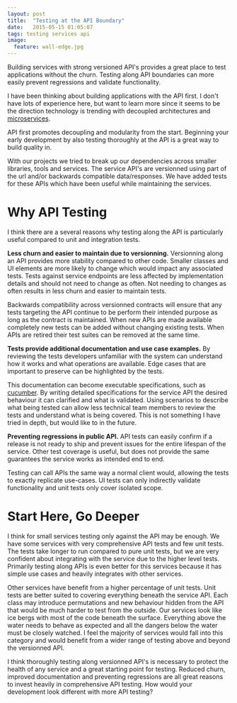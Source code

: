 ```yaml
---
layout: post
title:  "Testing at the API Boundary"
date:   2015-05-15 01:05:07
tags: testing services api
image:
  feature: wall-edge.jpg
---
```


Building services with strong versioned API's provides a great place to test
applications without the churn. Testing along API boundaries can more easily
prevent regressions and validate functionality.

I have been thinking about building applications with the API first. I don't
have lots of experience here, but want to learn more since it seems to be the
direction technology is trending with decoupled architectures and
[microservices][microservices].

API first promotes decoupling and modularity from the start. Beginning your
early development by also testing thoroughly at the API is a great way to build
quality in.

With our projects we tried to break up our dependencies across smaller
libraries, tools and services. The service API's are versionned using part
of the url and/or backwards compatible data/responses. We have added tests for
these APIs which have been useful while maintaining the services.

Why API Testing
===============================================================================

I think there are a several reasons why testing along the API is particularly
useful compared to unit and integration tests.

**Less churn and easier to maintain due to versionning.** Versionning along an API provides more stability compared to
other code. Smaller classes and UI elements are more likely to change which
would impact any associated tests. Tests against service endpoints are less
affected by implementation details and should not need to change as often.
Not needing to changes as often results in less churn and easier to maintain
tests.

Backwards compatibility across versionned contracts will ensure that any tests
targeting the API continue to be perform their intended purpose as long as the contract is
maintained. When new APIs are made available completely new tests can be added
without changing existing tests. When APIs are retired their test suites can be
removed at the same time.

**Tests provide additional documentation and use case examples.** By reviewing
the tests developers unfamiliar with the system can understand how it
works and what operations are available. Edge cases that are important to
preserve can be highlighted by the tests.

This documentation can become executable specifications, such
as [cucumber][cukes]. By writing detailed specifications for the service
API the desired behaviour it can clarified and what is validated. Using
scenarios to describe what being tested can allow less technical team
members to review the tests and understand what is being covered. This is not
something I have tried in depth, but would like to in the future.

**Preventing regressions in public API.** API tests can easily confirm if a
release is not ready to ship and prevent issues for the entire lifespan of the service.
Other test coverage is useful, but does not provide the same guarantees the
service works as intended end to end.

Testing can call APIs the same way a normal client would, allowing the tests to
exactly replicate use-cases. UI tests can only indirectly validate functionality
and unit tests only cover isolated scope.

Start Here, Go Deeper
===============================================================================

I think for small services testing only against the API may be enough. We have some
services with very comprehensive API tests and few unit tests. The tests take
longer to run compared to pure unit tests, but we are very confident about
integrating with the service due to the higher level tests. Primarily testing
along APIs is even better for this services because it has simple use cases and
heavily integrates with other services.

Other services have benefit from a higher percentage of unit tests. Unit tests
are better suited to covering everything beneath the service API. Each class
may introduce permutations and new behaviour hidden from the API that would be
much harder to test from the outside. Our services look like ice bergs with most
of the code beneath the surface. Everything above the water needs to behave as
expected and all the dangers below the water must be closely watched. I feel the
majority of services would fall into this category and would benefit from
a wider range of testing above and beyond the versionned API.

I think thoroughly testing along versionned API's is necessary to protect the
health of any service and a great starting point for testing. Reduced
churn, improved documentation and preventing regressions are all great reasons
to invest heavily in comprehensive API testing. How would your development look
different with more API testing?

[microservices]: http://martinfowler.com/articles/microservices.html
[cukes]: https://cukes.info/
